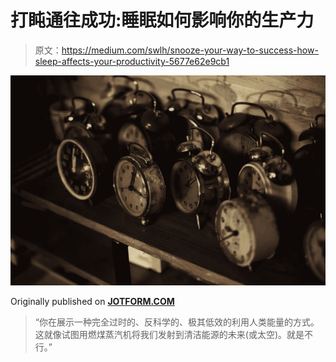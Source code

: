 # 打盹通往成功:睡眠如何影响你的生产力

> 原文：<https://medium.com/swlh/snooze-your-way-to-success-how-sleep-affects-your-productivity-5677e62e9cb1>

![](img/1040117753677ccda5362582f580df62.png)

Originally published on [**JOTFORM.COM**](http://jotform.com)

> “你在展示一种完全过时的、反科学的、极其低效的利用人类能量的方式。这就像试图用燃煤蒸汽机将我们发射到清洁能源的未来(或太空)。就是不行。”
